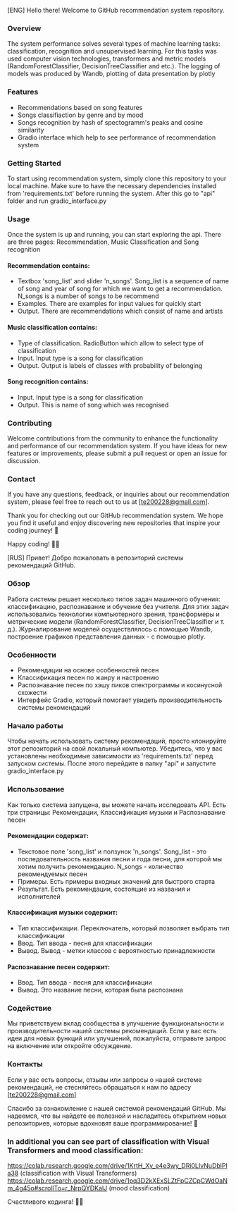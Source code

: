
[ENG] Hello there! Welcome to GitHub recommendation system repository.

### Overview
The system performance solves several types of machine learning tasks: classification, recognition and unsupervised learning. For this tasks was used computer vision technologies, transformers and metric models (RandomForestClassifier, DecisionTreeClassifier and etc.). The logging of models was produced by Wandb, plotting of data presentation by plotly

### Features
- Recommendations based on song features
- Songs classifiaction by genre and by mood
- Songs recognition by hash of spectogramm's peaks and cosine similarity
- Gradio interface which help to see performance of recommendation system 

### Getting Started
To start using recommendation system, simply clone this repository to your local machine. Make sure to have the necessary dependencies installed from 'requirements.txt' before running the system. After this go to "api" folder and run gradio_interface.py 

### Usage
Once the system is up and running, you can start exploring the api. There are three pages: Recommendation, Music Classification and Song recognition
#### Recommendation contains:
- Textbox 'song_list' and slider 'n_songs'. Song_list is a sequence of name of song and year of song for which we want to get a recommendation. N_songs is a number of songs to be recommend 
- Examples. There are examples for input values for quickly start
- Output. There are recommendations which consist of name and artists
#### Music classification contains:
- Type of classification. RadioButton which allow to select type of classification
- Input. Input type is a song for classification
- Output. Output is labels of classes with probability of belonging
#### Song recognition contains:
-  Input. Input type is a song for classification
-  Output. This is name of song which was recognised 

### Contributing
Welcome contributions from the community to enhance the functionality and performance of our recommendation system. If you have ideas for new features or improvements, please submit a pull request or open an issue for discussion.

### Contact
If you have any questions, feedback, or inquiries about our recommendation system, please feel free to reach out to us at [te200228@gmail.com].

Thank you for checking out our GitHub recommendation system. We hope you find it useful and enjoy discovering new repositories that inspire your coding journey! 🚀

Happy coding! 🤖🌟


[RUS] Привет! Добро пожаловать в репозиторий системы рекомендаций GitHub. 

### Обзор 
Работа системы решает несколько типов задач машинного обучения: классификацию, распознавание и обучение без учителя. Для этих задач использовались технологии компьютерного зрения, трансформеры и метрические модели (RandomForestClassifier, DecisionTreeClassifier и т. д.). Журналирование моделей осуществлялось с помощью Wandb, построение графиков представления данных - с помощью plotly. 

### Особенности 
- Рекомендации на основе особенностей песен
- Классификация песен по жанру и настроению
- Распознавание песен по хэшу пиков спектрограммы и косинусной схожести
- Интерфейс Gradio, который помогает увидеть производительность системы рекомендаций
  
### Начало работы
  Чтобы начать использовать систему рекомендаций, просто клонируйте этот репозиторий на свой локальный компьютер. Убедитесь, что у вас установлены необходимые зависимости из 'requirements.txt' перед запуском системы. После этого перейдите в папку "api" и запустите gradio_interface.py
  
### Использование 
Как только система запущена, вы можете начать исследовать API. Есть три страницы: Рекомендации, Классификация музыки и Распознавание песен 

#### Рекомендации содержат: 
- Текстовое поле 'song_list' и ползунок 'n_songs'. Song_list - это последовательность названия песни и года песни, для которой мы хотим получить рекомендацию. N_songs - количество рекомендуемых песен
- Примеры. Есть примеры входных значений для быстрого старта
- Результат. Есть рекомендации, состоящие из названия и исполнителей
#### Классификация музыки содержит: 
- Тип классификации. Переключатель, который позволяет выбрать тип классификации
- Ввод. Тип ввода - песня для классификации
- Вывод. Вывод - метки классов с вероятностью принадлежности
#### Распознавание песен содержит: 
- Ввод. Тип ввода - песня для классификации
- Вывод. Это название песни, которая была распознана
  
### Содействие 
Мы приветствуем вклад сообщества в улучшение функциональности и производительности нашей системы рекомендаций. Если у вас есть идеи для новых функций или улучшений, пожалуйста, отправьте запрос на включение или откройте обсуждение. 

### Контакты 
Если у вас есть вопросы, отзывы или запросы о нашей системе рекомендаций, не стесняйтесь обращаться к нам по адресу [te200228@gmail.com] 

Спасибо за ознакомление с нашей системой рекомендаций GitHub. Мы надеемся, что вы найдете ее полезной и насладитесь открытием новых
репозиториев, которые вдохновят ваше программирование! 🚀 


### In additional you can see part of classification with Visual Transformers and mood classification:
https://colab.research.google.com/drive/1KrtH_Xv_e4e3wy_DRi0LIvNuDblPla38 (classification with Visual Transformers)
https://colab.research.google.com/drive/1pq3D2kXExSLZtFpCZCpCWdOaNm_4g45o#scrollTo=r_NrpQYDKalJ (mood classification)


Счастливого кодинга! 🤖🌟
